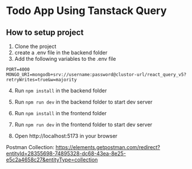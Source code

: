 # Todo App Using Tanstack Query

## How to setup project

1. Clone the project
2. create a .env file in the backend folder
3. Add the following variables to the .env file

```
PORT=4000
MONGO_URI=mongodb+srv://username:password@clustor-url/react_query_v5?retryWrites=true&w=majority

```

4. Run `npm install` in the backend folder
5. Run `npm run dev` in the backend folder to start dev server

6. Run `npm install` in the frontend folder
7. Run `npm run dev` in the frontend folder to start dev server

8. Open http://localhost:5173 in your browser

Postman Collection: https://elements.getpostman.com/redirect?entityId=28355698-74895328-dc68-43ea-8e25-e5c2a4658c27&entityType=collection

